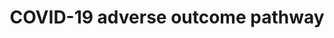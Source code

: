 ---
annotations:
- type: Disease Ontology
  value: severe acute respiratory syndrome
- type: Pathway Ontology
  value: respiratory system disease pathway
- type: Disease Ontology
  value: pulmonary fibrosis
- type: Disease Ontology
  value: viral infectious disease
- type: Disease Ontology
  value: COVID-19
- type: Pathway Ontology
  value: signaling pathway
authors:
- Penny
- Fehrhart
- Egonw
- Evelo
- Eweitz
communities:
- COVID19
- AOP
description: Experimenting with links in line with bioinformatics analysis of COVID-19
  genes and AOP knowledge. Work in progress!
last-edited: 2021-12-10
organisms:
- Homo sapiens
redirect_from:
- /index.php/Pathway:WP4891
- /instance/WP4891
schema-jsonld:
- '@context': https://schema.org/
  '@id': https://wikipathways.github.io/pathways/WP4891.html
  '@type': Dataset
  creator:
    '@type': Organization
    name: WikiPathways
  description: Experimenting with links in line with bioinformatics analysis of COVID-19
    genes and AOP knowledge. Work in progress!
  keywords:
  - SARS-CoV-2 and
  - IL8
  - TMPRSS2
  - receptor signaling
  - Positive regulation of
  - IL10
  - TNF
  - IL7
  - 'SARS-CoV-2 and ACE2 receptor:'
  - CCL2
  - IL1B
  - molecular mechanisms and
  - response
  - ACE2
  - potential therapeutic target
  - IL2
  - Cytokines and
  - response pathway
  - CCL3
  - CXCL10
  - COVID-19 pathway
  - LTF danger signal
  - Toll-like
  - inflammatory
  - AGT
  - IL6
  - CSF3
  - IL2RA
  - leukocyte activation
  - Lung fibrosis
  license: CC0
  name: COVID-19 adverse outcome pathway
seo: CreativeWork
title: COVID-19 adverse outcome pathway
wpid: WP4891
---